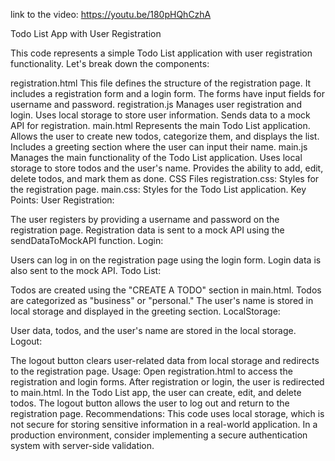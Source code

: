 link to the video: https://youtu.be/180pHQhCzhA

Todo List App with User Registration

This code represents a simple Todo List application with user registration functionality. Let's break down the components:

registration.html
This file defines the structure of the registration page.
It includes a registration form and a login form.
The forms have input fields for username and password.
registration.js
Manages user registration and login.
Uses local storage to store user information.
Sends data to a mock API for registration.
main.html
Represents the main Todo List application.
Allows the user to create new todos, categorize them, and displays the list.
Includes a greeting section where the user can input their name.
main.js
Manages the main functionality of the Todo List application.
Uses local storage to store todos and the user's name.
Provides the ability to add, edit, delete todos, and mark them as done.
CSS Files
registration.css: Styles for the registration page.
main.css: Styles for the Todo List application.
Key Points:
User Registration:

The user registers by providing a username and password on the registration page.
Registration data is sent to a mock API using the sendDataToMockAPI function.
Login:

Users can log in on the registration page using the login form.
Login data is also sent to the mock API.
Todo List:

Todos are created using the "CREATE A TODO" section in main.html.
Todos are categorized as "business" or "personal."
The user's name is stored in local storage and displayed in the greeting section.
LocalStorage:

User data, todos, and the user's name are stored in the local storage.
Logout:

The logout button clears user-related data from local storage and redirects to the registration page.
Usage:
Open registration.html to access the registration and login forms.
After registration or login, the user is redirected to main.html.
In the Todo List app, the user can create, edit, and delete todos.
The logout button allows the user to log out and return to the registration page.
Recommendations:
This code uses local storage, which is not secure for storing sensitive information in a real-world application.
In a production environment, consider implementing a secure authentication system with server-side validation.
